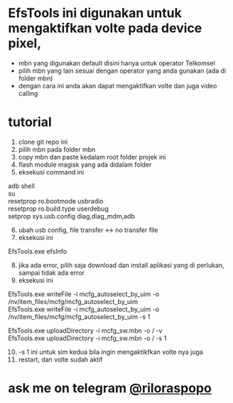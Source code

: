 # EfsTools ini digunakan untuk mengaktifkan volte pada device pixel,

- mbn yang digunakan default disini hanya untuk operator Telkomsel
- pilih mbn yang lain sesuai dengan operator yang anda gunakan (ada di folder mbn)
- dengan cara ini anda akan dapat mengaktifkan volte dan juga video calling

# tutorial

1. clone git repo ini
2. pilih mbn pada folder mbn
3. copy mbn dan paste kedalam root folder projek ini
4. flash module magisk yang ada didalam folder
5. eksekusi command ini

adb shell \
su \
resetprop ro.bootmode usbradio \
resetprop ro.build.type userdebug \
setprop sys.usb.config diag,diag_mdm,adb

6. ubah usb config, file transfer <-> no transfer file
7. eksekusi ini

EfsTools.exe efsInfo

8. jika ada error, pilih saja download dan install aplikasi yang di perlukan, sampai tidak ada error
9. eksekusi ini

EfsTools.exe writeFile -i mcfg_autoselect_by_uim -o /nv/item_files/mcfg/mcfg_autoselect_by_uim \
EfsTools.exe writeFile -i mcfg_autoselect_by_uim -o /nv/item_files/mcfg/mcfg_autoselect_by_uim -s 1

EfsTools.exe uploadDirectory -i mcfg_sw.mbn -o / -v \
EfsTools.exe uploadDirectory -i mcfg_sw.mbn -o / -s 1

10. -s 1 ini untuk sim kedua bila ingin mengaktikfkan volte nya juga
11. restart, dan volte sudah aktif

# ask me on telegram [@riloraspopo](https://t.me/riloraspopo)
